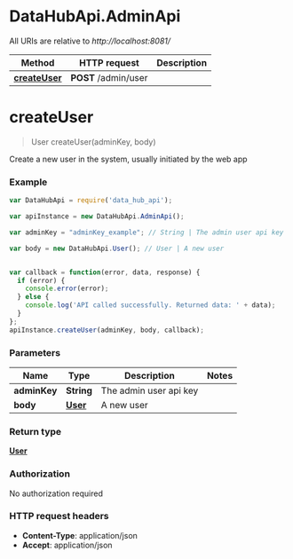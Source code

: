 # DataHubApi.AdminApi

All URIs are relative to *http://localhost:8081/*

Method | HTTP request | Description
------------- | ------------- | -------------
[**createUser**](AdminApi.md#createUser) | **POST** /admin/user | 


<a name="createUser"></a>
# **createUser**
> User createUser(adminKey, body)



Create a new user in the system, usually initiated by the web app

### Example
```javascript
var DataHubApi = require('data_hub_api');

var apiInstance = new DataHubApi.AdminApi();

var adminKey = "adminKey_example"; // String | The admin user api key

var body = new DataHubApi.User(); // User | A new user


var callback = function(error, data, response) {
  if (error) {
    console.error(error);
  } else {
    console.log('API called successfully. Returned data: ' + data);
  }
};
apiInstance.createUser(adminKey, body, callback);
```

### Parameters

Name | Type | Description  | Notes
------------- | ------------- | ------------- | -------------
 **adminKey** | **String**| The admin user api key | 
 **body** | [**User**](User.md)| A new user | 

### Return type

[**User**](User.md)

### Authorization

No authorization required

### HTTP request headers

 - **Content-Type**: application/json
 - **Accept**: application/json

